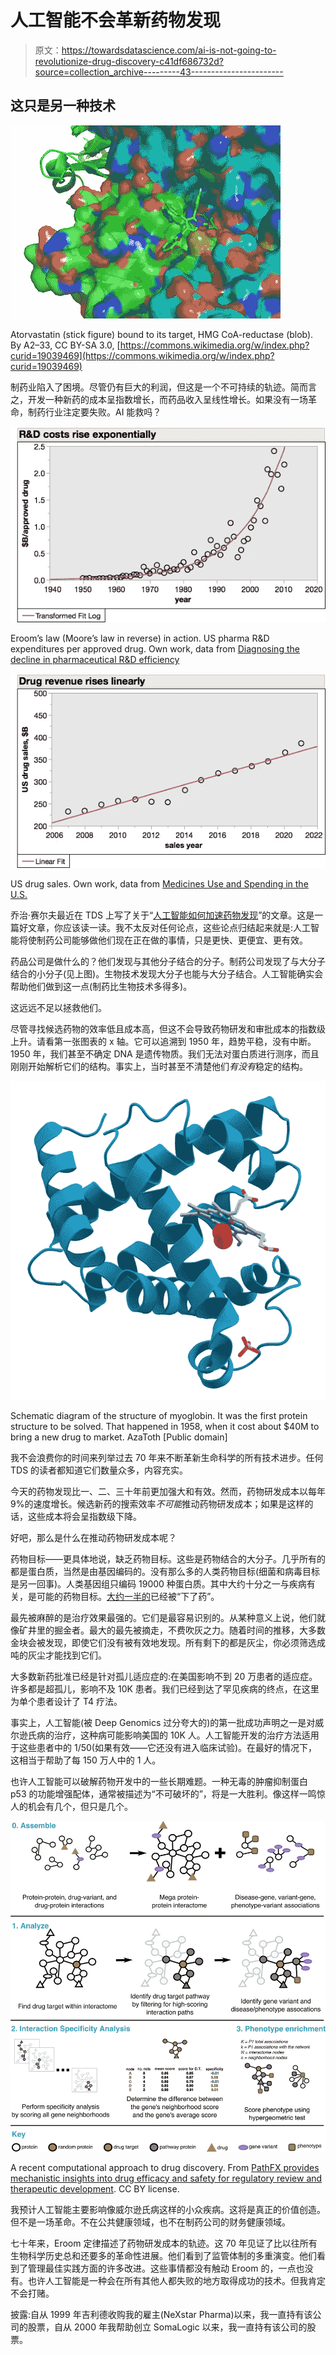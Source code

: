 # 人工智能不会革新药物发现

> 原文：<https://towardsdatascience.com/ai-is-not-going-to-revolutionize-drug-discovery-c41df686732d?source=collection_archive---------43----------------------->

## 这只是另一种技术

![](img/05a20cb21f937a6b277f8181203a8edb.png)

Atorvastatin (stick figure) bound to its target, HMG CoA-reductase (blob). By A2–33, CC BY-SA 3.0, [https://commons.wikimedia.org/w/index.php?curid=19039469](https://commons.wikimedia.org/w/index.php?curid=19039469)

制药业陷入了困境。尽管仍有巨大的利润，但这是一个不可持续的轨迹。简而言之，开发一种新药的成本呈指数增长，而药品收入呈线性增长。如果没有一场革命，制药行业注定要失败。AI 能救吗？

![](img/b7f4520757161cecfe1c8084fe95cb26.png)

Eroom’s law (Moore’s law in reverse) in action. US pharma R&D expenditures per approved drug. Own work, data from [Diagnosing the decline in pharmaceutical R&D efficiency](https://www.nature.com/articles/nrd3681)

![](img/1cf46a5fa079bdef87005e0be2426bd5.png)

US drug sales. Own work, data from [Medicines Use and Spending in the U.S.](https://www.iqvia.com/institute/reports/medicines-use-and-spending-in-the-us-a-review-of-2016)

乔治·赛尔夫最近在 TDS 上写了关于“[人工智能如何加速药物发现](/how-artificial-intelligence-is-accelerating-drug-discovery-931047f6ea9a)”的文章。这是一篇好文章，你应该读一读。我不太反对任何论点，这些论点归结起来就是:人工智能将使制药公司能够做他们现在正在做的事情，只是更快、更便宜、更有效。

药品公司是做什么的？他们发现与其他分子结合的分子。制药公司发现了与大分子结合的小分子(见上图)。生物技术发现大分子也能与大分子结合。人工智能确实会帮助他们做到这一点(制药比生物技术多得多)。

这远远不足以拯救他们。

尽管寻找候选药物的效率低且成本高，但这不会导致药物研发和审批成本的指数级上升。请看第一张图表的 x 轴。它可以追溯到 1950 年，趋势平稳，没有中断。1950 年，我们甚至不确定 DNA 是遗传物质。我们无法对蛋白质进行测序，而且刚刚开始解析它们的结构。事实上，当时甚至不清楚他们*有没有*稳定的结构。

![](img/2c300923794e8f6d28d5979c60616ea4.png)

Schematic diagram of the structure of myoglobin. It was the first protein structure to be solved. That happened in 1958, when it cost about $40M to bring a new drug to market. AzaToth [Public domain]

我不会浪费你的时间来列举过去 70 年来不断革新生命科学的所有技术进步。任何 TDS 的读者都知道它们数量众多，内容充实。

今天的药物发现比一、二、三十年前更加强大和有效。然而，药物研发成本以每年 9%的速度增长。候选新药的搜索效率*不可能*推动药物研发成本；如果是这样的话，这些成本将会呈指数级下降。

好吧，那么是什么在推动药物研发成本呢？

药物目标——更具体地说，缺乏药物目标。这些是药物结合的大分子。几乎所有的都是蛋白质，当然是由基因编码的。没有那么多的人类药物目标(细菌和病毒目标是另一回事)。人类基因组只编码 19000 种蛋白质。其中大约十分之一与疾病有关，是可能的药物目标。[大约一半的](https://www.ncbi.nlm.nih.gov/pmc/articles/PMC6314433/)已经被“下了药”。

最先被麻醉的是治疗效果最强的。它们是最容易识别的。从某种意义上说，他们就像矿井里的掘金者。最大的最先被摘走，不费吹灰之力。随着时间的推移，大多数金块会被发现，即使它们没有被有效地发现。所有剩下的都是灰尘，你必须筛选成吨的灰尘才能找到它们。

大多数新药批准已经是针对孤儿适应症的:在美国影响不到 20 万患者的适应症。许多都是超孤儿，影响不及 10K 患者。我们已经到达了罕见疾病的终点，在这里为单个患者设计了 T4 疗法。

事实上，人工智能(被 Deep Genomics 过分夸大的)的第一批成功声明之一是对威尔逊氏病的治疗，这种病可能影响美国的 10K 人。人工智能开发的治疗方法适用于这些患者中的 1/50(如果有效——它还没有进入临床试验)。在最好的情况下，这相当于帮助了每 150 万人中的 1 人。

也许人工智能可以破解药物开发中的一些长期难题。一种无毒的肿瘤抑制蛋白 p53 的功能增强配体，通常被描述为“不可破坏的”，将是一大胜利。像这样一鸣惊人的机会有几个，但只是几个。

![](img/099532120790e24ca7e3c1f54d8c71e8.png)

A recent computational approach to drug discovery. From [PathFX provides mechanistic insights into drug efficacy and safety for regulatory review and therapeutic development](https://journals.plos.org/ploscompbiol/article?id=10.1371/journal.pcbi.1006614#). CC BY license.

我预计人工智能主要影响像威尔逊氏病这样的小众疾病。这将是真正的价值创造。但不是一场革命。不在公共健康领域，也不在制药公司的财务健康领域。

七十年来，Eroom 定律描述了药物研发成本的轨迹。这 70 年见证了比以往所有生物科学历史总和还要多的革命性进展。他们看到了监管体制的多重演变。他们看到了管理最佳实践方面的许多改进。这些事情都没有触动 Eroom 的，一点也没有。也许人工智能是一种会在所有其他人都失败的地方取得成功的技术。但我肯定不会打赌。

披露:自从 1999 年吉利德收购我的雇主(NeXstar Pharma)以来，我一直持有该公司的股票，自从 2000 年我帮助创立 SomaLogic 以来，我一直持有该公司的股票。